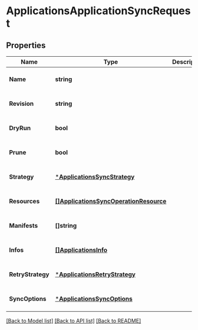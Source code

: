 # ApplicationsApplicationSyncRequest

## Properties
Name | Type | Description | Notes
------------ | ------------- | ------------- | -------------
**Name** | **string** |  | [optional] [default to null]
**Revision** | **string** |  | [optional] [default to null]
**DryRun** | **bool** |  | [optional] [default to null]
**Prune** | **bool** |  | [optional] [default to null]
**Strategy** | [***ApplicationsSyncStrategy**](applicationsSyncStrategy.md) |  | [optional] [default to null]
**Resources** | [**[]ApplicationsSyncOperationResource**](applicationsSyncOperationResource.md) |  | [optional] [default to null]
**Manifests** | **[]string** |  | [optional] [default to null]
**Infos** | [**[]ApplicationsInfo**](applicationsInfo.md) |  | [optional] [default to null]
**RetryStrategy** | [***ApplicationsRetryStrategy**](applicationsRetryStrategy.md) |  | [optional] [default to null]
**SyncOptions** | [***ApplicationsSyncOptions**](applicationsSyncOptions.md) |  | [optional] [default to null]

[[Back to Model list]](../README.md#documentation-for-models) [[Back to API list]](../README.md#documentation-for-api-endpoints) [[Back to README]](../README.md)

